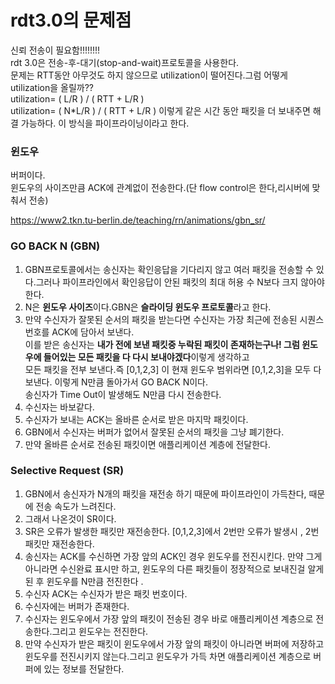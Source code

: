 # rdt3.0의 문제점
신뢰 전송이 필요함!!!!!!!!         
rdt 3.0은 전송-후-대기(stop-and-wait)프로토콜을 사용한다.    
문제는 RTT동안 아무것도 하지 않으므로 utilization이 떨어진다.그럼 어떻게 utilization을 올릴까??      
utilization= ( L/R ) / ( RTT + L/R )        
utilization=  ( N*L/R ) / ( RTT + L/R ) 이렇게 같은 시간 동안 패킷을 더 보내주면 해결 가능하다. 이 방식을 파이프라이닝이라고 한다.    

### 윈도우
버퍼이다.       
윈도우의 사이즈만큼 ACK에 관계없이 전송한다.(단 flow control은 한다,리시버에 맞춰서 전송)

https://www2.tkn.tu-berlin.de/teaching/rn/animations/gbn_sr/
### GO BACK N (GBN) 
1. GBN프로토콜에서는 송신자는 확인응답을 기다리지 않고 여러 패킷을 전송할 수 있다.그러나 파이프라인에서 확인응답이 안된 패킷의 최대 허용 수 N보다 크지 않아야 한다.         
2. N은 **윈도우 사이즈**이다.GBN은 **슬라이딩 윈도우 프로토콜**라고 한다.    
3. 만약 수신자가 잘못된 순서의 패킷을 받는다면 수신자는 가장 최근에 전송된 시퀀스번호를 ACK에 담아서 보낸다.      
   이를 받은 송신자는 **내가 전에 보낸 패킷중 누락된 패킷이 존재하는구나! 그럼 윈도우에 들어있는 모든 패킷을 다 다시 보내야겠다**이렇게 생각하고        
   모든 패킷을 전부 보낸다.즉 [0,1,2,3] 이 현재 윈도우 범위라면 [0,1,2,3]을 모두 다 보낸다. 이렇게 N만큼 돌아가서 GO BACK N이다.       
   송신자가 Time Out이 발생해도 N만큼 다시 전송한다.      
4. 수신자는 바보같다.     
5. 수신자가 보내는 ACK는 올바른 순서로 받은 마지막 패킷이다.     
6. GBN에서 수신자는 버퍼가 없어서 잘못된 순서의 패킷을 그냥 폐기한다.       
7. 만약 올바른 순서로 전송된 패킷이면 애플리케이션 계층에 전달한다.     

### Selective Request (SR)  
1. GBN에서 송신자가 N개의 패킷을 재전송 하기 때문에 파이프라인이 가득찬다, 때문에 전송 속도가 느려진다.     
2. 그래서 나온것이 SR이다.       
3. SR은 오류가 발생한 패킷만 재전송한다. [0,1,2,3]에서 2번만 오류가 발생시 , 2번 패킷만 재전송한다.         
4. 송신자는 ACK를 수신하면 가장 앞의 ACK인 경우 윈도우를 전진시킨다. 만약 그게 아니라면 수신완료 표시만 하고, 
   윈도우의 다른 패킷들이 정장적으로 보내진걸 알게된 후 윈도우를 N만큼 전진한다 .       
6. 수신자 ACK는 수신자가 받은 패킷 번호이다.    
7. 수신자에는 버퍼가 존재한다.    
8. 수신자는 윈도우에서 가장 앞의  패킷이 전송된 경우 바로 애플리케이션 계층으로 전송한다.그리고 윈도우는 전진한다. 
9. 만약 수신자가 받은 패킷이 윈도우에서 가장 앞의 패킷이 아니라면 
   버퍼에 저장하고 윈도우를 전진시키지 않는다.그리고 윈도우가 가득 차면 애플리케이션 계층으로 버퍼에 있는 정보를 전달한다.         

